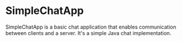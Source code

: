 # SimpleChatApp
SimpleChatApp is a basic chat application that enables communication between clients and a server. It's a simple Java chat implementation.
